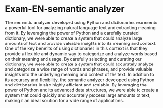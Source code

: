 # Exam-EN-semantic analyzer
  The semantic analyzer developed using Python and dictionaries represents a powerful tool for analyzing natural language text and extracting meaning from it. By leveraging the power of Python and a carefully curated dictionary, we were able to create a system that could analyze large amounts of text and provide valuable insights into its meaning and context.
  One of the key benefits of using dictionaries in this context is that they provide a flexible and dynamic way to categorize and analyze words based on their meaning and usage. By carefully selecting and curating our dictionary, we were able to create a system that could accurately analyze and categorize a wide range of words and phrases, and provide valuable insights into the underlying meaning and context of the text.
  In addition to its accuracy and flexibility, the semantic analyzer developed using Python and dictionaries is also highly efficient and scalable. By leveraging the power of Python and its advanced data structures, we were able to create a system that could quickly and accurately process large amounts of text, making it an ideal solution for a wide range of applications.
